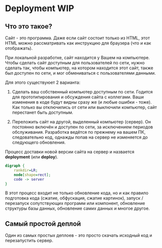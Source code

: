 # Deployment WIP

## Что это такое?

Сайт - это программа. Даже если сайт состоит только из HTML, этот HTML можно рассматривать как инструкцию для браузера (что и как отображать).

При локальной разработке, сайт находится у Вашем на компьютере. Чтобы сделать сайт доступным для пользователей по сети, нужно сделать так, чтобы компьютер, на котором находится этот сайт, также был доступен по сети, и мог обмениваться с пользователями данными.

Для этого существуюет 2 варианта:

1. Сделать ваш собственный компьютер доступным по сети. Годится для прототипирования и обсуждения сайта с коллегами. Ваши изменения в коде будут видны сразу же (и любые ошибки - тоже). Как только вы отключились от сети или выключили компьютер, сайт перестанет быть доступным.

2. Переложить сайт на другой, выделенный компьютер (сервер). Он постоянно включён и доступен по сети, за исключением периодов обслуживания. Разработка ведётся по прежнему на вашем ПК, следовательно код, однажды попав на сервер не изменяется до следующего обновления.

Процесс доставки новой версии сайта на сервер и назвается **deployment** (или **deploy**).

```dot
digraph {
    rankdir=LR;
    node[shape=rect];
    code -> server
}
```

В этот процесс входит не только обновление кода, но и как правило подготовка кода (сжатие, обфускация, сжатие картинок), запуск / перезапуск сопутствующих программ или компонент, обновление структуры базы данных, обновление самих данных и многое другое.

## Самый простой деплой

Один из самых простых деплоев - это просто скачать исходный код и перезапустить сервер.